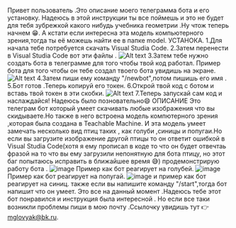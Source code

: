 Привет пользователь .Это описание моего телеграмма бота и его установку. Надеюсь в этой инструкции ты все поймешь и это не будет для тебя зубрежкой какого нибудь учебника геометрии .Ну чтож теперь начнем 😁.
А кстати если интересна эта модель компьютерного зрения,тогда ты её можешь найти ее в папке model.
УСТАНОКА.
1.Для начала тебе потребуется скачать Visual Studia Code.
2.Затем перенести в Visual Studia Code вот эти файлы .
![Alt text](https://github.com/user-attachments/assets/23ff3d2e-405f-4202-8833-7af6501affb4)
3.Затем тебе нужно создать бота в телеграмме для того чтобы твой код работал.
Пример бота для того чтобы он тебе создал твоего бота увидишь на экране.
![Alt text](https://github.com/user-attachments/assets/7fbbec7d-6953-442d-a5f1-1c02411e190e)
4.Затем пиши ему команду "/newbot",потом пишишь его имя .
5.Бот готов .Теперь копируй его токен.
6.Открой твой код с ботом и вставь твой токен в эти скобки.
![Alt text](https://github.com/user-attachments/assets/6ee053fc-a1ee-44c1-aa4c-775517b300b7)
7.Теперь запускай сам код и наслаждайся!
Надеюсь было позновательно😄
ОПИСАНИЕ
Это телеграм бот который умеет скачивать любые изображения что вы скидываете.Но также в него встроена модель компютерного зрения ,которая была создана в Teachable Machine.
И эта модель умеет замечать несколько вид птиц таких , как голуби ,синицы и попугаи.Но если вы загрузите изображение другой птицы то он ответит ошибкой в Visual Studia Code(хотя я ему прописал в коде то что он будет отвечтаь фразой на то что вы ему загрузили непонятную для бота птицу, но этот баг попытаюсь исправить в ближайшее время 😅) продемонстрирую работу бота .
![image](https://github.com/user-attachments/assets/505e9942-c607-41cb-a2fb-03c8498663d7)
Пример  как бот реагирует на голубей.
![image](https://github.com/user-attachments/assets/202a597a-1cfd-4fb0-ae75-a5bca86d8b9c)
Пример  как бот реагирует на попугай.
![image](https://github.com/user-attachments/assets/7736d29b-d7c0-42c3-89a4-45d8cf06461e)
и пример как бот реагирует на синиц.
также если вы напишите команду "/start",тогда бот напишит что он умеет.
Это все на данный момент .Надеюсь тебе этот бот понравился и инструкция была интересной .
Но если все таки возникли проблемы пиши в мою почту .Ссылочку увидишь тут 👉 mglovyak@bk.ru.






